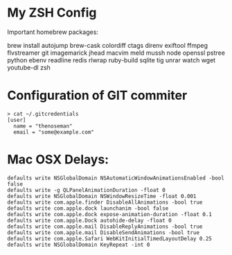 # My ZSH Config

Important homebrew packages:

brew install autojump brew-cask colordiff ctags direnv exiftool ffmpeg flvstreamer git imagemarick jhead macvim meld mussh node openssl pstree python ebenv readline redis rlwrap ruby-build sqlite tig unrar watch wget youtube-dl zsh

# Configuration of GIT commiter
```
> cat ~/.gitcredentials
[user]
  name = "thenoseman"
  email = "some@example.com"
```

# Mac OSX Delays:

```
defaults write NSGlobalDomain NSAutomaticWindowAnimationsEnabled -bool false
defaults write -g QLPanelAnimationDuration -float 0
defaults write NSGlobalDomain NSWindowResizeTime -float 0.001
defaults write com.apple.finder DisableAllAnimations -bool true
defaults write com.apple.dock launchanim -bool false
defaults write com.apple.dock expose-animation-duration -float 0.1
defaults write com.apple.Dock autohide-delay -float 0
defaults write com.apple.mail DisableReplyAnimations -bool true
defaults write com.apple.mail DisableSendAnimations -bool true
defaults write com.apple.Safari WebKitInitialTimedLayoutDelay 0.25
defaults write NSGlobalDomain KeyRepeat -int 0
```
